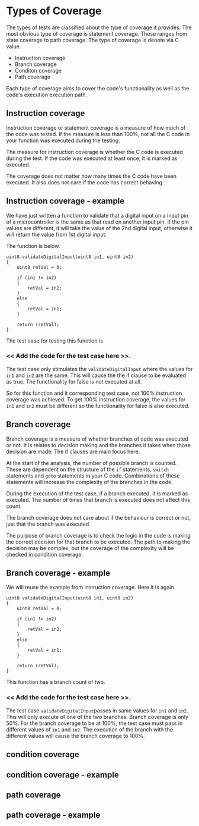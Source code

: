 # Types of Coverage

The types of tests are classified about the type of coverage it provides. The most obvious type of coverage is statement coverage. These ranges from state coverage to path coverage. The type of coverage is denote via C value.

* Instruction coverage
* Branch coverage
* Conditon coverage
* Path coverage

Each type of coverage aims to cover the code's functionality as well as the code's execution execution path.

## Instruction coverage

Instruction coverage or statement coverage is a measure of how much of the code was tested. If the measure is less than 100%, not all the C code in your function was executed during the testing.

The measure for instruction coverage is whether the C code is executed during the test. If the code was executed at least once, it is marked as executed.

The coverage does not matter how many times the C code have been executed. It also does not care if the code has correct behaving.

## Instruction coverage - example

We have just written a function to validate that a digital input on a input pin of a microcontroller is the same as that read on another input pin. If the pin values are different, it will take the value of the 2nd digital input, otherwise it will return the value from 1st digital input.

The function is below.

    uint8 validateDigitalInput(uint8 in1, uint8 in2)
    {
        uint8 retVal = 0;
        
        if (in1 != in2)
        {
            retVal = in2;
        }
        else
        {
            retVal = in1;
        }
        
        return (retVal);
    }


The test case for testing this function is

### << Add the code for the test case here >>.

The test case only stimulates the `validateDigitalInput` where the values for `in1` and `in2` are the same. This will cause the the if clause to be evaluated as true. The functionality for false is not executed at all.

So for this function and it corresponding test case, not 100% instruction coverage was achieved. To get 100% instruction coverage, the values for `in1` and `in2` must be different so the functionality for false is also executed.


## Branch coverage

Branch coverage is a measure of whether branches of code was executed or not. It is relates to decision making and the branches it takes when those decision are made. The if clauses are main focus here.

At the start of the analysis, the number of possible branch is counted. These are dependent on the structure of the `if` statements, `switch` statements and `goto` statements in your C code. Combinations of these statements will increase the complexity of the branches in the code.

During the execution of the test case, if a branch executed, it is marked as executed. The number of times that branch is executed does not affect this count.

The branch coverage does not care about if the behaviour is correct or not, just that the branch was executed.

The purpose of branch coverage is to check the logic in the code is making the correct decision for that branch to be executed. The path to making the decision may be complex, but the coverage of the complexity will be checked in condition coverage.


## Branch coverage - example

We will reuse the example from instruction coverage. Here it is again.

    uint8 validateDigitalInput(uint8 in1, uint8 in2)
    {
        uint8 retVal = 0;
        
        if (in1 != in2)
        {
            retVal = in2;
        }
        else
        {
            retVal = in1;
        }
        
        return (retVal);
    }
 
This function has a branch count of two.

### << Add the code for the test case here >>.

The test case `validateDigitalInput`passes in same values for `in1` and `in2`. This will only execute of one of the two branches. Branch coverage is only 50%. For the branch coverage to be at 100%, the test case must pass in different values of `in1` and `in2`. The execution of the branch with the different values will cause the branch coverage to 100%.   


## condition coverage

## condition coverage - example


## path coverage

## path coverage - example